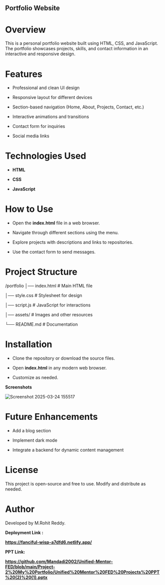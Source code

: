 ## Portfolio Website

# Overview

This is a personal portfolio website built using HTML, CSS, and JavaScript. The portfolio showcases projects, skills, and contact information in an interactive and responsive design.

# Features

* Professional and clean UI design

* Responsive layout for different devices

* Section-based navigation (Home, About, Projects, Contact, etc.)

* Interactive animations and transitions

* Contact form for inquiries

* Social media links

# Technologies Used

* **HTML**

* **CSS**

* **JavaScript**

# How to Use

* Open the **index.html** file in a web browser.

* Navigate through different sections using the menu.

* Explore projects with descriptions and links to repositories.

* Use the contact form to send messages.

# Project Structure

/portfolio
│── index.html   # Main HTML file

│── style.css    # Stylesheet for design

│── script.js    # JavaScript for interactions

│── assets/      # Images and other resources

└── README.md    # Documentation

# Installation

* Clone the repository or download the source files.

* Open **index.html** in any modern web browser.

* Customize as needed.

**Screenshots**

![Screenshot 2025-03-24 155517](https://github.com/user-attachments/assets/d5d3500d-d26b-478f-b85a-71d4f403e827)

# Future Enhancements

* Add a blog section

* Implement dark mode

* Integrate a backend for dynamic content management

# License

This project is open-source and free to use. Modify and distribute as needed.

# Author

Developed by M.Rohit Reddy.

**Deployment Link :** 

**https://fanciful-wisp-a7dfd6.netlify.app/**

**PPT Link:** 

**https://github.com/Mandadi2002/Unified-Mentor-FED/blob/main/Project-2%20My%20Portfolio/Unified%20Mentor%20FED%20Projects%20PPT%20(2)%20(1).pptx**
